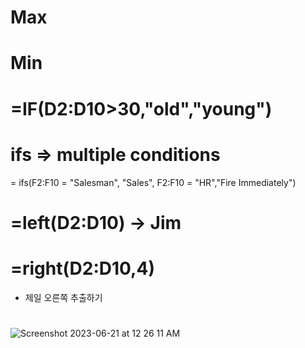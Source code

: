 # Max
# Min

# =IF(D2:D10>30,"old","young")
# ifs  => multiple conditions 
   = ifs(F2:F10 = "Salesman", "Sales", F2:F10 = "HR","Fire Immediately")
   
# =left(D2:D10) -> Jim 

# =right(D2:D10,4)
- 제일 오른쪽 추출하기

# 
![Screenshot 2023-06-21 at 12 26 11 AM](https://github.com/gchin97/Code-up/assets/81975861/3e450148-3e57-458b-a341-cfd9239dfec1)


